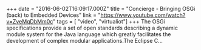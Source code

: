 +++
date = "2016-06-02T16:09:17.000Z"
title = "Concierge - Bringing OSGi (back) to Embedded Devices"
link = "https://www.youtube.com/watch?v=ZveMqDbMm0c"
tags = [ "video", "virtualiot"]
+++
The OSGi specifications provide a set of open standards describing a dynamic module system for the Java language which greatly facilitates the development of complex modular applications.The Eclipse C…